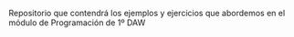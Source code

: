 Repositorio que contendrá los ejemplos y ejercicios que abordemos en el módulo de Programación de 1º DAW
